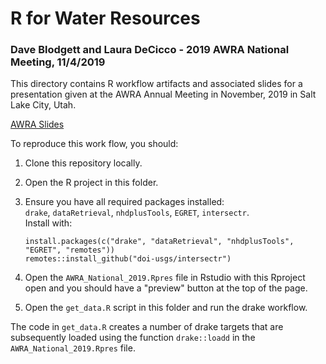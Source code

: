 # R for Water Resources
### Dave Blodgett and Laura DeCicco - 2019 AWRA National Meeting, 11/4/2019

This directory contains R workflow artifacts and associated slides for a presentation given at the AWRA Annual Meeting in November, 2019 in Salt Lake City, Utah.

[AWRA Slides](https://doi-usgs.github.io/nhdplusTools/awra_2019/#/)

To reproduce this work flow, you should:  

1) Clone this repository locally.  
1) Open the R project in this folder.  
1) Ensure you have all required packages installed:   
   `drake`, `dataRetrieval`, `nhdplusTools`, `EGRET`, `intersectr`.  
   Install with:
   
   ```
   install.packages(c("drake", "dataRetrieval", "nhdplusTools", "EGRET", "remotes"))
   remotes::install_github("doi-usgs/intersectr")
   ```
   
1) Open the `AWRA_National_2019.Rpres` file in Rstudio with this Rproject open and you should have a "preview" button at the top of the page.
1) Open the `get_data.R` script in this folder and run the drake workflow.

The code in `get_data.R` creates a number of drake targets that are subsequently loaded using the function `drake::loadd` in the `AWRA_National_2019.Rpres` file.
